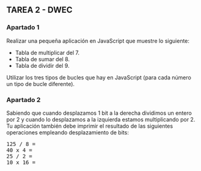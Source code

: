 ## TAREA 2 - DWEC

### **Apartado 1**

Realizar una pequeña aplicación en JavaScript que muestre lo siguiente:

* Tabla de multiplicar del 7.
* Tabla de sumar del 8.
* Tabla de dividir del 9.

Utilizar los tres tipos de bucles que hay en JavaScript (para cada número un tipo de bucle diferente).

### **Apartado 2**

Sabiendo que cuando desplazamos 1 bit a la derecha dividimos un entero por 2 y cuando lo desplazamos a la izquierda estamos multiplicando por 2. Tu aplicación también debe imprimir el resultado de las siguientes operaciones empleando desplazamiento de bits:

<pre>
125 / 8 =
40 x 4 =
25 / 2 =
10 x 16 =
</pre>